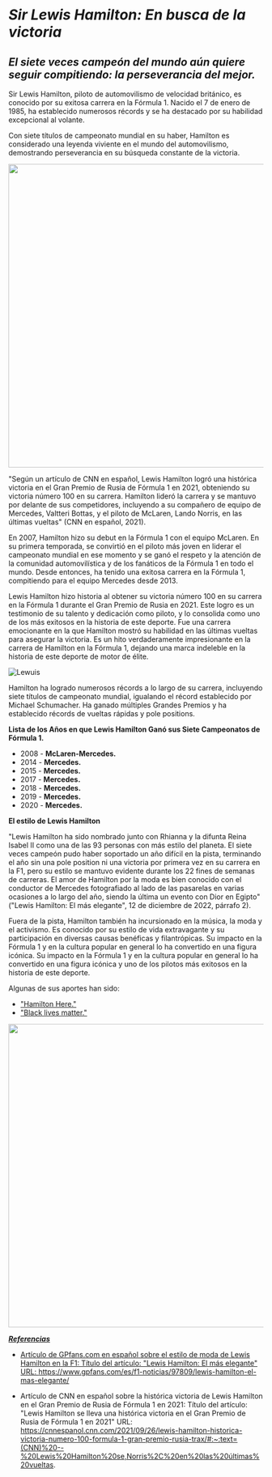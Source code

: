 #  ***Sir Lewis Hamilton: En busca de la victoria***

## ***El siete veces campeón del mundo aún quiere seguir compitiendo: la perseverancia del mejor.***

Sir Lewis Hamilton, piloto de automovilismo de velocidad británico, es conocido por su exitosa carrera en la Fórmula 1. Nacido el 7 de enero de 1985, ha establecido numerosos récords y se ha destacado por su habilidad excepcional al volante. 

Con siete títulos de campeonato mundial en su haber, Hamilton es considerado una leyenda viviente en el mundo del automovilismo, demostrando perseverancia en su búsqueda constante de la victoria.

<img src="https://www.eluniverso.com/resizer/ux2d-ESvsX2kV0XMc3kJsi8_KuI=/0x0:3309x2410/920x670/filters:quality(70)/cloudfront-us-east-1.images.arcpublishing.com/eluniverso/3VH46OASMBLHZJ6WWQ7VVHCRV4.jpg" width="600">


 
"Según un artículo de CNN en español, Lewis Hamilton logró una histórica victoria en el Gran Premio de Rusia de Fórmula 1 en 2021, obteniendo su victoria número 100 en su carrera. Hamilton lideró la carrera y se mantuvo por delante de sus competidores, incluyendo a su compañero de equipo de Mercedes, Valtteri Bottas, y el piloto de McLaren, Lando Norris, en las últimas vueltas" (CNN en español, 2021).
  
En 2007, Hamilton hizo su debut en la Fórmula 1 con el equipo McLaren. En su primera temporada, se convirtió en el piloto más joven en liderar el campeonato mundial en ese momento y se ganó el respeto y la atención de la comunidad automovilística y de los fanáticos de la Fórmula 1 en todo el mundo. Desde entonces, ha tenido una exitosa carrera en la Fórmula 1, compitiendo para el equipo Mercedes desde 2013.
 
 Lewis Hamilton hizo historia al obtener su victoria número 100 en su carrera en la Fórmula 1 durante el Gran Premio de Rusia en 2021. Este logro es un testimonio de su talento y dedicación como piloto, y lo consolida como uno de los más exitosos en la historia de este deporte. Fue una carrera emocionante en la que Hamilton mostró su habilidad en las últimas vueltas para asegurar la victoria. Es un hito verdaderamente impresionante en la carrera de Hamilton en la Fórmula 1, dejando una marca indeleble en la historia de este deporte de motor de élite.

![Lewuis](https://user-images.githubusercontent.com/129206978/231617826-36244c00-1089-49be-9a3d-2294364265a4.png)

 Hamilton ha logrado numerosos récords a lo largo de su carrera, incluyendo siete títulos de campeonato mundial, igualando el récord establecido por Michael Schumacher. Ha ganado múltiples Grandes Premios y ha establecido récords de vueltas rápidas y pole positions. 
 
 **Lista de los Años en que Lewis Hamilton Ganó sus Siete Campeonatos de Fórmula 1.**
 
* 2008 - **McLaren-Mercedes.**
* 2014 - **Mercedes.**
* 2015 - **Mercedes.**
* 2017 - **Mercedes.**
* 2018 - **Mercedes.**
* 2019 - **Mercedes.**
* 2020 - **Mercedes.**
 
 
 **El estilo de Lewis Hamilton**
 
 "Lewis Hamilton ha sido nombrado junto con Rhianna y la difunta Reina Isabel II como una de las 93 personas con más estilo del planeta. El siete veces campeón pudo haber soportado un año difícil en la pista, terminando el año sin una pole position ni una victoria por primera vez en su carrera en la F1, pero su estilo se mantuvo evidente durante los 22 fines de semanas de carreras. El amor de Hamilton por la moda es bien conocido con el conductor de Mercedes fotografiado al lado de las pasarelas en varias ocasiones a lo largo del año, siendo la última un evento con Dior en Egipto" ("Lewis Hamilton: El más elegante", 12 de diciembre de 2022, párrafo 2).
 
 Fuera de la pista, Hamilton también ha incursionado en la música, la moda y el activismo. Es conocido por su estilo de vida extravagante y su participación en diversas causas benéficas y filantrópicas. Su impacto en la Fórmula 1 y en la cultura popular en general lo ha convertido en una figura icónica. Su impacto en la Fórmula 1 y en la cultura popular en general lo ha convertido en una figura icónica y uno de los pilotos más exitosos en la historia de este deporte.
 
Algunas de sus aportes han sido: 

 * ["Hamilton Here."](https://www.youtube.com/watch?v=hYYaePzedbE)
 * ["Black lives matter."](https://www.youtube.com/watch?v=Qepog4PaeI8)

<a href="https://www.youtube.com/watch?v=79Nx9VP5ztY"> <img src="https://pbs.twimg.com/media/FqNFz-NXgAEBXyf.jpg" width="600">
  
 ***Referencias***
  
  * Artículo de GPfans.com en español sobre el estilo de moda de Lewis Hamilton en la F1:
Título del artículo: "Lewis Hamilton: El más elegante"
URL: https://www.gpfans.com/es/f1-noticias/97809/lewis-hamilton-el-mas-elegante/
 
  * Artículo de CNN en español sobre la histórica victoria de Lewis Hamilton en el Gran Premio de Rusia de Fórmula 1 en 2021:
Título del artículo: "Lewis Hamilton se lleva una histórica victoria en el Gran Premio de Rusia de Fórmula 1 en 2021"
URL: https://cnnespanol.cnn.com/2021/09/26/lewis-hamilton-historica-victoria-numero-100-formula-1-gran-premio-rusia-trax/#:~:text=(CNN)%20--%20Lewis%20Hamilton%20se,Norris%2C%20en%20las%20últimas%20vueltas.
  
 
